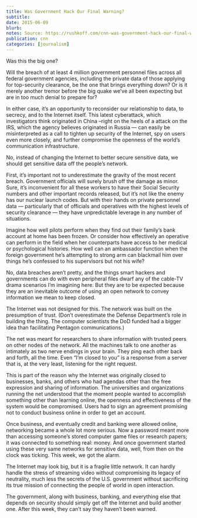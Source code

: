 ```yaml
---
title: Was Government Hack Our Final Warning?
subtitle: 
date: 2015-06-09
blurb: 
notes: Source: https://rushkoff.com/cnn-was-government-hack-our-final-warning/ . Date from CV.
publication: cnn
categories: [journalism]
---
```


Was this the big one?

Will the breach of at least 4 million government personnel files across all federal government agencies, including the private data of those applying for top-security clearance, be the one that brings everything down? Or is it merely another tremor before the big quake we’ve all been expecting but are in too much denial to prepare for?

In either case, it’s an opportunity to reconsider our relationship to data, to secrecy, and to the Internet itself. This latest cyberattack, which investigators think originated in China –right on the heels of a attack on the IRS, which the agency believes originated in Russia — can easily be misinterpreted as a call to tighten up security of the Internet, spy on users even more closely, and further compromise the openness of the world’s communication infrastructure.

No, instead of changing the Internet to better secure sensitive data, we should get sensitive data off the people’s network.

First, it’s important not to underestimate the gravity of the most recent breach. Government officials will surely brush off the damage as minor. Sure, it’s inconvenient for all these workers to have their Social Security numbers and other important records released, but it’s not like the enemy has our nuclear launch codes. But with their hands on private personnel data — particularly that of officials and operatives with the highest levels of security clearance — they have unpredictable leverage in any number of situations.

Imagine how well pilots perform when they find out their family’s bank account at home has been frozen. Or consider how effectively an operative can perform in the field when her counterparts have access to her medical or psychological histories. How well can an ambassador function when the foreign government he’s attempting to strong arm can blackmail him over things he’s confessed to his supervisors but not his wife?

No, data breaches aren’t pretty, and the things smart hackers and governments can do with even peripheral files dwarf any of the cable-TV drama scenarios I’m imagining here. But they are to be expected because they are an inevitable outcome of using an open network to convey information we mean to keep closed.

The Internet was not designed for this. The network was built on the presumption of trust. (Don’t overestimate the Defense Department’s role in building the thing. The computer scientists the DoD funded had a bigger idea than facilitating Pentagon communications.)

The net was meant for researchers to share information with trusted peers on other nodes of the network. All the machines talk to one another as intimately as two nerve endings in your brain. They ping each other back and forth, all the time. Even “I’m closed to you” is a response from a server that is, at the very least, listening for the right request.

This is part of the reason why the Internet was originally closed to businesses, banks, and others who had agendas other than the free expression and sharing of information. The universities and organizations running the net understood that the moment people wanted to accomplish something other than learning online, the openness and effectiveness of the system would be compromised. Users had to sign an agreement promising not to conduct business online in order to get an account.

Once business, and eventually credit and banking were allowed online, networking became a whole lot more serious. Now a password meant more than accessing someone’s stored computer game files or research papers; it was connected to something real: money. And once government started using these very same networks for sensitive data, well, from then on the clock was ticking. This week, we got the alarm.

The Internet may look big, but it is a fragile little network. It can hardly handle the stress of streaming video without compromising its legacy of neutrality, much less the secrets of the U.S. government without sacrificing its true mission of connecting the people of world in open interaction.

The government, along with business, banking, and everything else that depends on security should simply get off the Internet and build another one. After this week, they can’t say they haven’t been warned.
